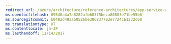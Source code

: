 ```yaml
---
redirect_url: /azure/architecture/reference-architectures/app-service-web-app/scalable-web-app
ms.openlocfilehash: 09540a4a7a8282afb68375beca80883e71be55b6
ms.sourcegitcommit: b0482d49aab0526be386837702e7724c61232c60
ms.translationtype: HT
ms.contentlocale: ja-JP
ms.lasthandoff: 11/14/2017
---
```

